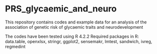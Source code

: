 # PRS_glycaemic_and_neuro
This repository contains codes and example data for an analysis of the association of genetic risk of glycaemic traits and neurodevelopment

The codes have been tested using R 4.2.2
Required packages in R: data.table, openxlsx, stringr, ggplot2, sensemakr, lmtest, sandwich, ivreg, regmedint

